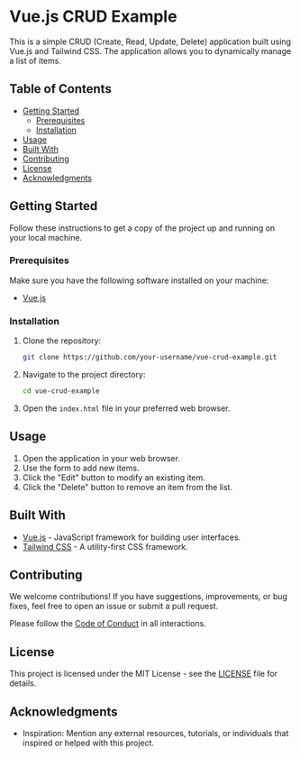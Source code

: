 # Vue.js CRUD Example

This is a simple CRUD (Create, Read, Update, Delete) application built using Vue.js and Tailwind CSS. The application allows you to dynamically manage a list of items.

## Table of Contents

- [Getting Started](#getting-started)
  - [Prerequisites](#prerequisites)
  - [Installation](#installation)
- [Usage](#usage)
- [Built With](#built-with)
- [Contributing](#contributing)
- [License](#license)
- [Acknowledgments](#acknowledgments)

## Getting Started

Follow these instructions to get a copy of the project up and running on your local machine.

### Prerequisites

Make sure you have the following software installed on your machine:

- [Vue.js](https://vuejs.org/)

### Installation

1. Clone the repository:

   ```bash
   git clone https://github.com/your-username/vue-crud-example.git
   ```

2. Navigate to the project directory:

   ```bash
   cd vue-crud-example


3. Open the `index.html` file in your preferred web browser.

## Usage

1. Open the application in your web browser.
2. Use the form to add new items.
3. Click the "Edit" button to modify an existing item.
4. Click the "Delete" button to remove an item from the list.

## Built With

- [Vue.js](https://vuejs.org/) - JavaScript framework for building user interfaces.
- [Tailwind CSS](https://tailwindcss.com/) - A utility-first CSS framework.

## Contributing

We welcome contributions! If you have suggestions, improvements, or bug fixes, feel free to open an issue or submit a pull request.

Please follow the [Code of Conduct](CODE_OF_CONDUCT.md) in all interactions.

## License

This project is licensed under the MIT License - see the [LICENSE](LICENSE) file for details.

## Acknowledgments

- Inspiration: Mention any external resources, tutorials, or individuals that inspired or helped with this project.
